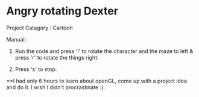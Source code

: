 # Angry rotating Dexter

Project Catagory : Cartoon

Manual :

1. Run the code and press 'l' to rotate the  character and the maze to left  & press 'r' to rotate the things right.

2. Press 's' to stop.

**I had only 6 hours to learn about openGL, come up with a project idea and do it. I wish I didn't procrastinate :(.
